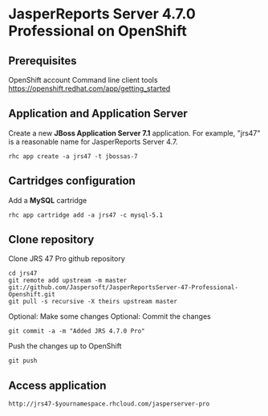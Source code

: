 JasperReports Server 4.7.0 Professional on OpenShift
====================================================

Prerequisites
-------------
OpenShift account
Command line client tools
https://openshift.redhat.com/app/getting_started


Application and Application Server
----------------------------------
Create a new <b>JBoss Application Server 7.1</b> application.
For example, "jrs47" is a reasonable name for JasperReports Server 4.7.

    rhc app create -a jrs47 -t jbossas-7


Cartridges configuration
------------------------
Add a <b>MySQL</b> cartridge

    rhc app cartridge add -a jrs47 -c mysql-5.1


Clone repository
----------------
Clone JRS 47 Pro github repository

    cd jrs47
    git remote add upstream -m master git://github.com/Jaspersoft/JasperReportsServer-47-Professional-Openshift.git
    git pull -s recursive -X theirs upstream master

Optional: Make some changes
Optional: Commit the changes

    git commit -a -m "Added JRS 4.7.0 Pro"

Push the changes up to OpenShift

    git push


Access application
------------------
    http://jrs47-$yournamespace.rhcloud.com/jasperserver-pro
